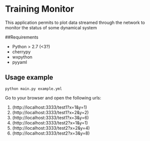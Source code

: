 # Training Monitor

This application permits to plot data streamed through the network to monitor the status of some dynamical system


##Requirements
 * Python > 2.7 (<3?)
 * cherrypy
 * wxpython
 * pyyaml

## Usage example

`python main.py example.yml`

Go to your browser and open the following urls:

1. (http://localhost:3333/test1?x=1&y=1)
2. (http://localhost:3333/test1?x=2&y=2)
3. (http://localhost:3333/test1?x=3&y=6)
1. (http://localhost:3333/test2?x=1&y=1)
2. (http://localhost:3333/test2?x=2&y=4)
3. (http://localhost:3333/test2?x=3&y=8)
